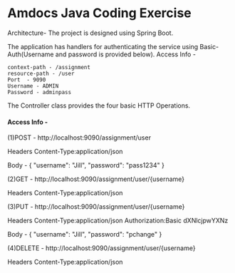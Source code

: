 # Amdocs Java Coding Exercise

Architecture- The project is designed using Spring Boot.

The application has handlers for authenticating the service using Basic-Auth(Username and password is provided below).
Access Info -

	context-path - /assignment	
	resource-path - /user
	Port  - 9090
	Username - ADMIN
	Password - adminpass
	

The Controller class provides the four basic HTTP Operations.

 
#### Access Info -

(1)POST -
	http://localhost:9090/assignment/user
	
Headers
	Content-Type:application/json
	
Body -
{
    "username": "Jill",
    "password": "pass1234"
}
	
(2)GET -
	http://localhost:9090/assignment/user/{username}
	
Headers
	Content-Type:application/json

	
(3)PUT - 
	http://localhost:9090/assignment/user/{username}
	
Headers
	Content-Type:application/json
	Authorization:Basic dXNlcjpwYXNz
	
Body -
{
    "username": "Jill",
    "password": "pchange"
}

(4)DELETE - 
	http://localhost:9090/assignment/user/{username}
	
Headers
	Content-Type:application/json


